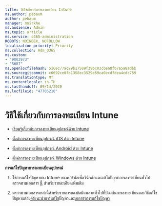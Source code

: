 ```yaml
---
title: วิธีใช้เกี่ยวกับการลงทะเบียน Intune
ms.author: pebaum
author: pebaum
manager: mnirkhe
ms.audience: Admin
ms.topic: article
ms.service: o365-administration
ROBOTS: NOINDEX, NOFOLLOW
localization_priority: Priority
ms.collection: Adm_O365
ms.custom:
- "9002973"
- "5687"
ms.openlocfilehash: 516ec77ac29b17509f39bc03cbea8fb7a5a8adbb
ms.sourcegitcommit: c6692ce0fa1358ec3529e59ca0ecdfdea4cdc759
ms.translationtype: MT
ms.contentlocale: th-TH
ms.lasthandoff: 09/14/2020
ms.locfileid: "47705210"
---
```

# <a name="help-with-intune-enrollment"></a>วิธีใช้เกี่ยวกับการลงทะเบียน Intune


- [เรียนรู้เกี่ยวกับการลงทะเบียนอุปกรณ์ด้วย Intune](https://docs.microsoft.com/intune/device-enrollment)

- [ตั้งค่าการลงทะเบียนอุปกรณ์ iOS ด้วย Intune](https://docs.microsoft.com/intune/ios-enroll)

- [ตั้งค่าการลงทะเบียนอุปกรณ์ Android ด้วย Intune](https://docs.microsoft.com/intune/android-enroll)

- [ตั้งค่าการลงทะเบียนอุปกรณ์ Windows ด้วย Intune](https://docs.microsoft.com/intune/windows-enroll)

**การแก้ไขปัญหาการลงทะเบียนอุปกรณ์**

1. ใช้การแก้ไขปัญหาของ Intune ของพอร์ทัลเพื่อวินิจฉัยและแก้ไขปัญหาการลงทะเบียนทั่วไป ตรวจทานเอกสาร [นี้](https://docs.microsoft.com/intune/help-desk-operators) สำหรับรายละเอียดเพิ่มเติม

2. ตรวจทานเอกสารเหล่านี้สำหรับรายการของข้อผิดพลาดทั่วไปที่ป้องกันการลงทะเบียนและวิธีแก้ไขปัญหาแต่ละ[คำแนะนำการแก้ไข](https://support.microsoft.com/help/4469913/troubleshooting-windows-device-enrollment-problems-in-microsoft-intune)ปัญหาและ[เอกสารการแก้ไขปัญหา](https://docs.microsoft.com/intune/troubleshoot-device-enrollment-in-intune)